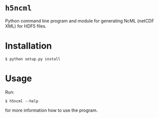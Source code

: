 # `h5ncml`

Python command line program and module for generating NcML (netCDF XML) for HDF5 files.

# Installation

    $ python setup.py install

# Usage

Run:

    $ h5ncml --help

for more information how to use the program.
